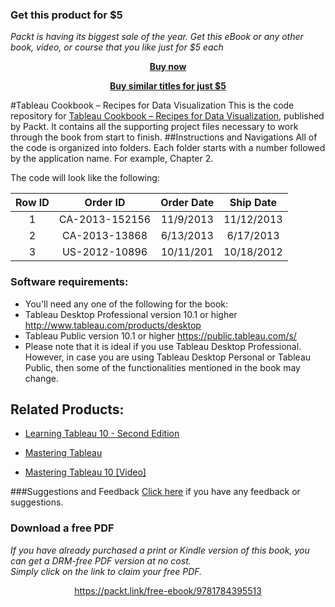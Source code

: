 
### Get this product for $5

<i>Packt is having its biggest sale of the year. Get this eBook or any other book, video, or course that you like just for $5 each</i>


<b><p align='center'>[Buy now](https://packt.link/9781784395513)</p></b>


<b><p align='center'>[Buy similar titles for just $5](https://subscription.packtpub.com/search)</p></b>


#Tableau Cookbook – Recipes for Data Visualization
This is the code repository for [Tableau Cookbook – Recipes for Data Visualization](https://www.packtpub.com/big-data-and-business-intelligence/tableau-cookbook-%E2%80%93-recipes-data-visualization?utm_source=github&utm_medium=repository&utm_content=9781784395513), published by Packt. It contains all the supporting project files necessary to work through the book from start to finish.
##Instructions and Navigations
All of the code is organized into folders. Each folder starts with a number followed by the application name. For example, Chapter 2.


The code will look like the following:

| Row ID | Order ID | Order Date | Ship Date |
|:------:|:--------:|:----------:|:---------:|
| 1 | CA-2013-152156 | 11/9/2013 | 11/12/2013 |
| 2 | CA-2013-13868  | 6/13/2013 | 6/17/2013 |
| 3 | US-2012-10896  | 10/11/201 | 10/18/2012 |

### Software requirements:

* You'll need any one of the following for the book: 
* Tableau Desktop Professional version 10.1 or higher 
http://www.tableau.com/products/desktop
* Tableau Public version 10.1 or higher 
https://public.tableau.com/s/
* Please note that it is ideal if you use Tableau Desktop Professional. However, in case you are using Tableau Desktop Personal or Tableau Public, then some of the functionalities mentioned in the book may change.

## Related Products:
* [Learning Tableau 10 - Second Edition](https://www.packtpub.com/big-data-and-business-intelligence/learning-tableau-10-second-edition?utm_source=github&utm_medium=repository&utm_content=9781786466358)

* [Mastering Tableau](https://www.packtpub.com/big-data-and-business-intelligence/mastering-tableau?utm_source=github&utm_medium=repository&utm_content=9781784397692)

* [Mastering Tableau 10 [Video]](https://www.packtpub.com/big-data-and-business-intelligence/mastering-tableau-10-video?utm_source=github&utm_medium=repository&utm_content=9781786463531)

###Suggestions and Feedback
[Click here](https://docs.google.com/forms/d/e/1FAIpQLSe5qwunkGf6PUvzPirPDtuy1Du5Rlzew23UBp2S-P3wB-GcwQ/viewform) if you have any feedback or suggestions.
### Download a free PDF

 <i>If you have already purchased a print or Kindle version of this book, you can get a DRM-free PDF version at no cost.<br>Simply click on the link to claim your free PDF.</i>
<p align="center"> <a href="https://packt.link/free-ebook/9781784395513">https://packt.link/free-ebook/9781784395513 </a> </p>